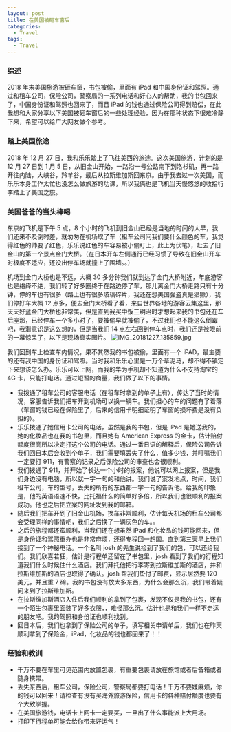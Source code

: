 ```yaml
---
layout: post
title: 在美国被砸车窗后
categories:
  - Travel
tags:
  - Travel
---
```


### 综述

2018 年末美国旅游被砸车窗，书包被偷，里面有 iPad 和中国身份证和驾照。通过和租车公司，保险公司，警察局的一系列电话和好心人的帮助，我的书包回来了，中国身份证和驾照也回来了，而且 iPad 的钱也通过保险公司得到赔偿，在此我想和大家分享以下美国被砸车窗后的一些处理经验，因为在那种状态下很难冷静下来，希望可以给广大网友做个参考。

### 踏上美国旅途

2018 年 12 月 27 日，我和乐乐踏上了飞往美西的旅途。这次美国旅游，计划的是 12 月 27 日到 1 月 5 日，从旧金山开始，一路沿一号公路南下到洛杉矶，再一路开往内陆，大峡谷，羚羊谷，最后从拉斯维加斯回东京。由于我去过一次美国，而乐乐本身工作太忙也没怎么做旅游的功课，所以我俩也是飞机当天慢悠悠的收拾行李踏上了美国之旅。

### 美国爸爸的当头棒喝

东京的飞机是下午 5 点，8 个小时的飞机到旧金山已经是当地的时间的大早，我们还来不及倒时差，就匆匆在机场取了车（租车公司问我们要什么颜色的车，我觉得红色的帅要了红色，乐乐说红色的车容易被小偷盯上，此上为伏笔），赶去了旧金山的第一个景点金门大桥。（在日本开车左侧通行已经习惯了导致在旧金山开车时极度不适应，还没出停车场就撞上了围墙。。）

机场到金门大桥也是不远，大概 30 多分钟我们就到达了金门大桥附近，年底游客也是络绎不绝，我们转了好多圈终于在路边停了车，那儿离金门大桥走路只有十分钟，停的车也有很多（路上也有很多玻璃碎片，我还在想美国强盗真是猖獗），我们停好车大概 12 点多，便去金门大桥看了看，来自世界各地的游客云集这里，那天天好蓝金门大桥也非常美，但是直到我买中饭三明治时才想起来我的书包还在车后座那，已经停车一个多小时了，要被偷早就被偷了，不过我们也不能这么倒霉吧，我潜意识是这么想的，但是当我们 14 点左右回到停车点时，我们还是被眼前的一幕惊呆了，以下是现场真实图片。
![IMG_20181227_135859.jpg](https://upload-images.jianshu.io/upload_images/8547-435ac64e4a127bdb.jpg?imageMogr2/auto-orient/strip%7CimageView2/2/w/1240)

我们回到车上检查车内情况，果不其然我的书包被偷，里面有一个 iPAD，最主要的还有我中国的身份证和驾照。当时我和乐乐心里是一万个草泥马，却不得不镇定下来想该怎么办。乐乐可以上网，而我的华为手机却不知道为什么不支持淘宝的 4G 卡，只能打电话。通过短暂的商量，我们做了以下的事情。

- 我拨通了租车公司的客服电话（在租车时拿到的单子上有），传达了当时的情况，客服告诉我们把车开到机场可以换一辆车。我们担心的车的问题有了着落（车窗的钱已经在保险里了，后来的信用卡明细证明了车窗的损坏费是没有负担的）。
- 乐乐拨通了她信用卡公司的电话，虽然是我的书包，但是 iPad 是她送我的，她的化妆品也在我的书包里，而且她有 American Express 的金卡，估计赔付额度很高所以决定打这个公司的电话。通过一番日语的解释后，保险公司告诉我们回日本后会收到个单子，我们需要填丢失了什么，值多少钱，并叮嘱我们一定要打 911，有警察的记录之后保险公司的审查也会很顺利。
- 我们拨通了 911，并开始了长达一个小时的报案，他说可以网上报案，但是我们身边没有电脑，所以就一字一句的和他讲。我们说了案发地点，时间，我们租车公司，车的型号，丢失的所有的东西都一字一句的告诉他。给我的印象是，他的英语语速不快，比托福什么的简单好多倍，所以我们也很顺利的报案成功。他也之后把立案的网址发到我的邮箱。
- 随后我们把车开到了旧金山机场，换车非常顺利，估计每天机场的租车公司都会受理同样的事情吧，我们之后换了一辆灰色的车。。
- 之后的旅程都还蛮顺利，当我们还在想虽然 iPad 和化妆品的钱可能回来，但是身份证和驾照重办也是非常麻烦，还得专程回一趟国。直到第三天早上我们接到了一个神秘电话。一个名叫 josh 的先生说捡到了我们的包，可以还给我们。我们欣喜若狂，估计是行程单还留在了书包里，josh 看到了我们的行程知道我们什么时候住什么酒店。我们拜托他把行李寄到拉斯维加斯的酒店，并和拉斯维加斯的酒店也取得了确认。josh 帮我们垫付了邮费，显示居然要 120 美元，并且重 7 磅。我的书包没有放太多东西，为什么会那么沉，我们带着疑问来到了拉斯维加斯。
- 在拉斯维加斯酒店入住后我们顺利的拿到了包裹，发现不仅是我的书包，还有一个陌生包裹里面装了好多衣服，，难怪那么沉。估计也是和我们一样不走运的朋友吧。我的驾照和身份证也顺利找到。
- 回日本后，我们也拿到了保险公司的单子，填写相关申请单后，我们也在昨天顺利拿到了保险金，iPad，化妆品的钱也都回来了！！

### 经验和教训

- 千万不要在车里可见范围内放置包裹，有重要包裹请放在旅馆或者后备箱或者随身携带。
- 丢失东西后，租车公司，保险公司，警察局都要打电话！千万不要嫌麻烦，你的钱可以回来！请检查有没有买海外旅游保险，信用卡的各种赔付额度也要有个大致掌握。
- 在美国旅游钱，电话卡上网卡一定要买，一旦出了什么事能派上大用场。
- 打印下行程单可能会给你带来好运气！
